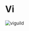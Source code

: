 # Vi

![viguild](https://user-images.githubusercontent.com/121312707/229483319-83bd0741-6129-418f-b4e6-3bcee56c1edc.png)
